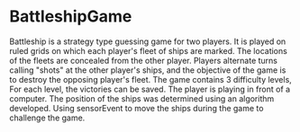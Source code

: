 # BattleshipGame
Battleship is a strategy type guessing game for two players.
It is played on ruled grids on which each player's fleet of ships are marked. 
The locations of the fleets are concealed from the other player. 
Players alternate turns calling "shots" at the other player's ships,
and the objective of the game is to destroy the opposing player's fleet.
The game contains 3 difficulty levels, For each level, the victories can be saved.
The player is playing in front of a computer.
The position of the ships was determined using an algorithm developed.
Using sensorEvent to move the ships during the game to challenge the game.
